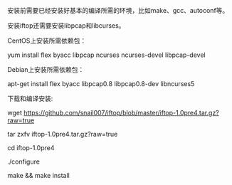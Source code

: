安装前需要已经安装好基本的编译所需的环境，比如make、gcc、autoconf等。

安装iftop还需要安装libpcap和libcurses。

CentOS上安装所需依赖包：

yum install flex byacc  libpcap ncurses ncurses-devel libpcap-devel

Debian上安装所需依赖包：

apt-get install flex byacc libpcap0.8 libpcap0.8-dev libncurses5


下载和编译安装: 

wget https://github.com/snail007/iftop/blob/master/iftop-1.0pre4.tar.gz?raw=true
 
tar zxfv iftop-1.0pre4.tar.gz\?raw\=true
 
cd iftop-1.0pre4
 
./configure
 
make && make install
